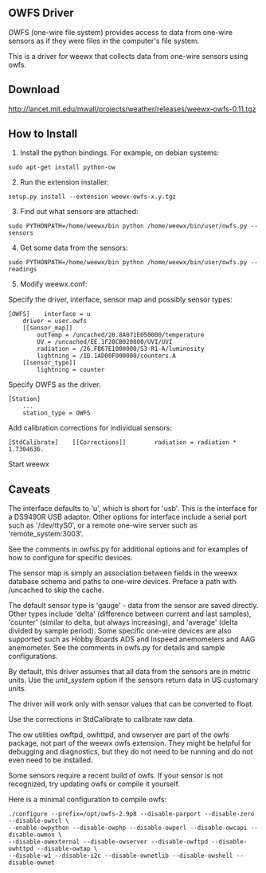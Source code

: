 ## OWFS Driver

OWFS (one-wire file system) provides access to data from one-wire sensors as if they were files in the computer's file system.

This is a driver for weewx that collects data from one-wire sensors using owfs.

## Download

http://lancet.mit.edu/mwall/projects/weather/releases/weewx-owfs-0.11.tgz

## How to Install

1.  Install the python bindings.  For example, on debian systems:

`sudo apt-get install python-ow`

2.  Run the extension installer:

`setup.py install --extension weewx-owfs-x.y.tgz`

3.  Find out what sensors are attached:

`sudo PYTHONPATH=/home/weewx/bin python /home/weewx/bin/user/owfs.py --sensors`

4.  Get some data from the sensors:

`sudo PYTHONPATH=/home/weewx/bin python /home/weewx/bin/user/owfs.py --readings`

5.  Modify weewx.conf:

Specify the driver, interface, sensor map and possibly sensor types:
~~~~
[OWFS]    interface = u
    driver = user.owfs
    [[sensor_map]]
        outTemp = /uncached/28.8A071E050000/temperature
        UV = /uncached/EE.1F20CB020800/UVI/UVI
        radiation = /26.FB67E1000000/S3-R1-A/luminosity
        lightning = /1D.1AD00F000000/counters.A
    [[sensor_type]]
        lightning = counter
~~~~
Specify OWFS as the driver:
~~~~
[Station]
    ...
    station_type = OWFS
~~~~
Add calibration corrections for individual sensors:

`[StdCalibrate]    [[Corrections]]        radiation = radiation * 1.7304636.  `

Start weewx

## Caveats

The interface defaults to 'u', which is short for 'usb'.  This is the interface for a DS9490R USB adaptor.  Other options for interface include a serial port such as '/dev/ttyS0', or a remote one-wire server such as 'remote_system:3003'.

See the comments in owfss.py for additional options and for examples of how to configure for specific devices.

The sensor map is simply an association between fields in the weewx database schema and paths to one-wire devices.  Preface a path with /uncached to skip the cache.

The default sensor type is 'gauge' - data from the sensor are saved directly.  Other types include 'delta' (difference between current and last samples), 'counter' (similar to delta, but always increasing), and 'average' (delta divided by sample period). Some specific one-wire devices are also supported such as Hobby Boards ADS and Inspeed anemometers and AAG anemometer.  See the comments in owfs.py for details and sample configurations.

By default, this driver assumes that all data from the sensors are in metric units.  Use the _unit_system_ option if the sensors return data in US customary units.

The driver will work only with sensor values that can be converted to float.

Use the corrections in StdCalibrate to calibrate raw data.

The ow utilities owftpd, owhttpd, and owserver are part of the owfs package, not part of the weewx owfs extension.  They might be helpful for debugging and diagnostics, but they do not need to be running and do not even need to be installed.

Some sensors require a recent build of owfs.  If your sensor is not recognized, try updating owfs or compile it yourself.

Here is a minimal configuration to compile owfs:
~~~~
./configure --prefix=/opt/owfs-2.9p8 --disable-parport --disable-zero --disable-owtcl \
--enable-owpython --disable-owphp --disable-owperl --disable-owcapi --disable-owmon \
--disable-owexternal --disable-owserver --disable-owftpd --disable-owhttpd --disable-owtap \
--disable-w1 --disable-i2c --disable-ownetlib --disable-owshell --disable-ownet
~~~~